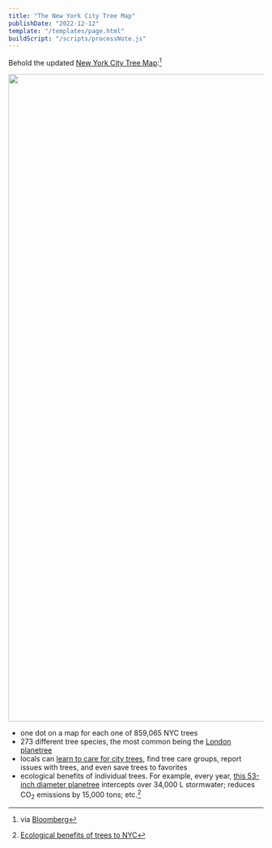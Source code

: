 ```yaml
---
title: "The New York City Tree Map"
publishDate: "2022-12-12"
template: "/templates/page.html"
buildScript: "/scripts/processNote.js"
---
```


Behold the updated [New York City Tree Map](https://tree-map.nycgovparks.org/):[^1]

<img width="1280" height="677" style="aspect-ratio:1280/677;height:auto;" src="/static/images/2022-12-12-new-york-city-tree-map.webp"  alt="">

- one dot on a map for each one of 859,065 NYC trees
- 273 different tree species, the most common being the [London planetree](https://tree-map.nycgovparks.org/tree-map/species/66603)
- locals can [learn to care for city trees](https://tree-map.nycgovparks.org/tree-map/learn), find tree care groups, report issues with trees, and even save trees to favorites
- ecological benefits of individual trees. For example, every year, [this 53-inch diameter planetree](https://tree-map.nycgovparks.org/tree-map/tree/3362469) intercepts over 34,000 L stormwater; reduces CO<sub>2</sub> emissions by 15,000 tons; etc.[^2]

[^1]: via [Bloomberg](https://www.bloomberg.com/news/articles/2022-12-09/mapping-new-york-city-s-trees-now-with-more-trees)
[^2]: [Ecological benefits of trees to NYC](https://tree-map.nycgovparks.org/tree-map/learn/benefits)
